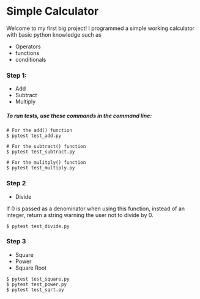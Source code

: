 # Simple Calculator

Welcome to my first big project! I programmed a simple working calculator with basic python knowledge such as
- Operators
- functions
- conditionals

### Step 1:

* Add
* Subtract
* Multiply


##### To run tests, use these commands in the command line:

```Unbuntu linux
# For the add() function
$ pytest test_add.py

# For the subtract() function
$ pytest test_subtract.py

# For the mulitply() function
$ pytest test_multiply.py
```

### Step 2

* Divide 

If 0 is passed as a denominator when using this function, instead of an integer, return a string warning the user not to divide by 0.

```Ubuntu Linux
$ pytest test_divide.py
```

### Step 3

* Square
* Power
* Square Root

```Ubuntu Linux
$ pytest test_square.py
$ pytest test_power.py
$ pytest test_sqrt.py
```
